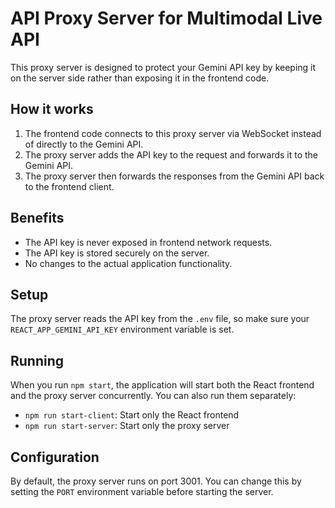 # API Proxy Server for Multimodal Live API

This proxy server is designed to protect your Gemini API key by keeping it on the server side rather than exposing it in the frontend code.

## How it works

1. The frontend code connects to this proxy server via WebSocket instead of directly to the Gemini API.
2. The proxy server adds the API key to the request and forwards it to the Gemini API.
3. The proxy server then forwards the responses from the Gemini API back to the frontend client.

## Benefits

- The API key is never exposed in frontend network requests.
- The API key is stored securely on the server.
- No changes to the actual application functionality.

## Setup

The proxy server reads the API key from the `.env` file, so make sure your `REACT_APP_GEMINI_API_KEY` environment variable is set.

## Running

When you run `npm start`, the application will start both the React frontend and the proxy server concurrently. You can also run them separately:

- `npm run start-client`: Start only the React frontend
- `npm run start-server`: Start only the proxy server

## Configuration

By default, the proxy server runs on port 3001. You can change this by setting the `PORT` environment variable before starting the server.
